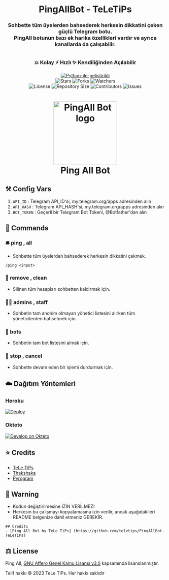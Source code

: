 <h1 align= center>PingAllBot - TeLeTiPs</h1>
<h3 align = center>Sohbette tüm üyelerden bahsederek herkesin dikkatini çeken güçlü Telegram botu.
<br>PingAll botunun bazı ek harika özellikleri vardır ve ayrıca kanallarda da çalışabilir.
    
<br>💥 Kolay ⚡️ Hızlı ✨ Kendiliğinden Açılabilir</h3>


<p align="center">
<a href="https://python.org"><img src="http://forthebadge.com/images/badges/made-with-python.svg" alt="Python-ile-gelistirildi"></a>
<br>
    <img src="https://img.shields.io/github/stars/teletips/PingAllBot-TeLeTiPs?style=for-the-badge" alt="Stars">
    <img src="https://img.shields.io/github/forks/teletips/PingAllBot-TeLeTiPs?style=for-the-badge" alt="Forks">
    <img src="https://img.shields.io/github/watchers/teletips/PingAllBot-TeLeTiPs?style=for-the-badge" alt="Watchers"> 
<br>
    <img src="https://img.shields.io/github/license/teletips/PingAllBot-TeLeTiPs?style=for-the-badge" alt="License">
    <img src="https://img.shields.io/github/repo-size/teletips/PingAllBot-TeLeTiPs?style=for-the-badge" alt="Repository Size">
    <img src="https://img.shields.io/github/contributors/teletips/PingAllBot-TeLeTiPs?style=for-the-badge" alt="Contributors">
    <img src="https://img.shields.io/github/issues/teletips/PingAllBot-TeLeTiPs?style=for-the-badge" alt="Issues">
</p>  


<h1 align="center">
    <img src="pingallboticon.png" alt="PingAll Bot logo" width="200">
    <br>
    Ping All Bot
</h1>

    
## ⚒ Config Vars

1. `API_ID` : Telegram API_ID'si, my.telegram.org/apps adresinden alın
2. `API_HASH` : Telegram API_HASH'si, my.telegram.org/apps adresinden alın
3. `BOT_TOKEN` : Geçerli bir Telegram Bot Tokeni, @Botfather'dan alın


## 📄 Commands

### 🛎 ping , all

- Sohbette tüm üyelerden bahsederek herkesin dikkatini çekmek.

```
/ping <input>    
```
    
### 👻 remove , clean

- Silinen tüm hesapları sohbetten kaldırmak için.

### 👮🏻 admins , staff

- Sohbetin tam anonim olmayan yönetici listesini alırken tüm yöneticilerden bahsetmek için.

### 👾 bots 

- Sohbetin tam bot listesini almak için.

### 🛑 stop , cancel

- Sohbette devam eden bir işlemi durdurmak için.
 
 
## ☁️ Dağıtım Yöntemleri

### Heroku

[![Deploy](https://www.herokucdn.com/deploy/button.svg)](https://heroku.com/deploy?template=https://github.com/teletips/PingAllBot-TeLeTiPs)
    
### Okteto

[![Develop on Okteto](https://okteto.com/develop-okteto.svg)](https://cloud.okteto.com)
    
## ⭐️ Credits
  
- [TeLe TiPs](https://github.com/teletips)
- [Thakshaka](https://t.me/thakshakar)
- [Pyrogram](https://github.com/pyrogram/pyrogram)


## 🚨 Warning

- Kodun değiştirilmesine İZİN VERİLMEZ!
- Herkesin bu çalışmayı kopyalamasına izin verilir, ancak aşağıdakileri README belgenize dahil etmeniz GEREKİR.

```
## Credits
- [Ping All Bot by TeLe TiPs] (https://github.com/teletips/PingAllBot-TeLeTiPs)
```


## ⚖️ License
  
Ping All, [GNU Affero Genel Kamu Lisansı v3.0](https://github.com/teletips/PingAllBot-TeLeTiPs/blob/main/LICENSE) kapsamında lisanslanmıştır.

Telif hakkı ©️ 2023 TeLe TiPs. Her hakkı saklıdır
